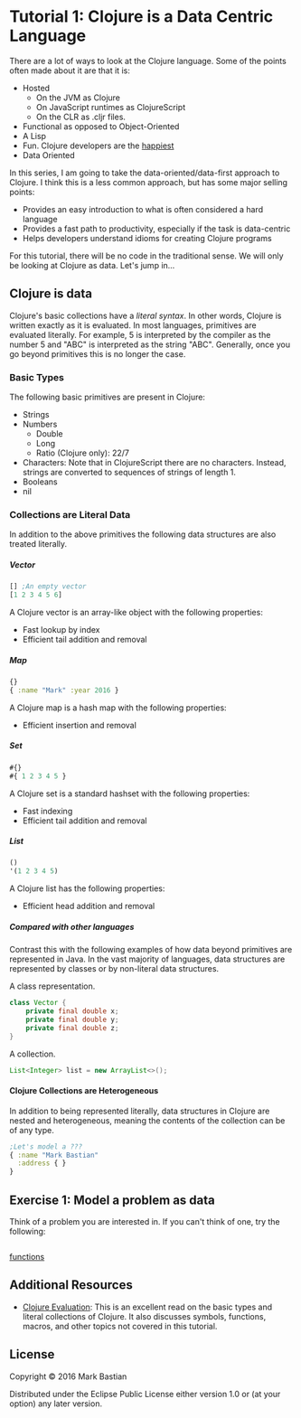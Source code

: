 # Tutorial 1: Clojure is a Data Centric Language
There are a lot of ways to look at the Clojure language. Some of the points often made
about it are that it is:
* Hosted
  * On the JVM as Clojure
  * On JavaScript runtimes as ClojureScript
  * On the CLR as .cljr files.
* Functional as opposed to Object-Oriented
* A Lisp
* Fun. Clojure developers are the [happiest](http://www.itworld.com/article/2693998/big-data/clojure-developers-are-the-happiest-developers.html)
* Data Oriented

In this series, I am going to take the data-oriented/data-first approach to Clojure. 
I think this is a less common approach, but has some major selling points:
 * Provides an easy introduction to what is often considered a hard language
 * Provides a fast path to productivity, especially if the task is data-centric
 * Helps developers understand idioms for creating Clojure programs
 
For this tutorial, there will be no code in the traditional sense. We will only be
looking at Clojure as data. Let's jump in...

## Clojure is data
Clojure's basic collections have a *literal syntax*. In other words, Clojure is written
exactly as it is evaluated. In most languages, primitives are evaluated literally.
For example, 5 is interpreted by the compiler as the number 5 and "ABC" is interpreted 
as the string "ABC". Generally, once you go beyond primitives this is no longer the case.

### Basic Types
The following basic primitives are present in Clojure:
* Strings
* Numbers
  * Double
  * Long
  * Ratio (Clojure only): 22/7
* Characters: Note that in ClojureScript there are no characters. Instead, strings are
converted to sequences of strings of length 1.
* Booleans
* nil

### Collections are Literal Data
In addition to the above primitives the following data structures are also treated literally.
##### Vector
```clojure
[] ;An empty vector
[1 2 3 4 5 6]
```

A Clojure vector is an array-like object with the following properties:
* Fast lookup by index
* Efficient tail addition and removal

##### Map
```clojure
{}
{ :name "Mark" :year 2016 }
```

A Clojure map is a hash map with the following properties:
* Efficient insertion and removal

##### Set
```clojure
#{}
#{ 1 2 3 4 5 }
```

A Clojure set is a standard hashset with the following properties:
* Fast indexing
* Efficient tail addition and removal

##### List
```clojure
()
'(1 2 3 4 5)
```
A Clojure list has the following properties:
* Efficient head addition and removal

##### Compared with other languages
Contrast this with the following examples of how data beyond primitives are represented
 in Java. In the vast majority of languages, data structures are represented by classes
 or by non-literal data structures.

A class representation.
```java
class Vector {
    private final double x;
    private final double y;
    private final double z;
}
```

A collection.
```java
List<Integer> list = new ArrayList<>();
```

#### Clojure Collections are Heterogeneous
In addition to being represented literally, data structures in Clojure are nested and
heterogeneous, meaning the contents of the collection can be of any type.
```clojure
;Let's model a ???
{ :name "Mark Bastian"
  :address { }
}
```

## Exercise 1: Model a problem as data

Think of a problem you are interested in. If you can't think of one, try the following:

```clojure

```

[functions](functions.md)

## Additional Resources
 * [Clojure Evaluation](http://clojure.org/reference/evaluation): 
 This is an excellent read on the basic types and literal collections of Clojure.
 It also discusses symbols, functions, macros, and other topics not covered in this 
 tutorial.

## License

Copyright © 2016 Mark Bastian

Distributed under the Eclipse Public License either version 1.0 or (at
your option) any later version.
